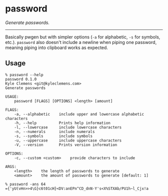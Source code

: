 # password

*Generate passwords.*

---

Basically pwgen but with simpler options (`-a` for alphabetic, `-s` for symbols, etc.). `password`
also doesn't include a newline when piping one password, meaning piping into clipboard works as
expected.

## Usage

```plaintext
% password --help
password 0.1.0
Kyle Clemens <git@kyleclemens.com>
Generate passwords

USAGE:
    password [FLAGS] [OPTIONS] <length> [amount]

FLAGS:
    -a, --alphabetic    include upper and lowercase alphabetic characters
    -h, --help          Prints help information
    -l, --lowercase     include lowercase characters
    -n, --numerals      include numerals
    -s, --symbols       include symbols
    -u, --uppercase     include uppercase characters
    -V, --version       Prints version information

OPTIONS:
    -c, --custom <custom>    provide characters to include

ARGS:
    <length>    the length of passwords to generate
    <amount>    the amount of passwords to generate [default: 1]

% password -ans 64
={'yU(vHn>>4\G}c6t01cH}<DV:anEPn^CD_dnN-Y's<X%STXAb/PU1h~l_Cjx!a
```
